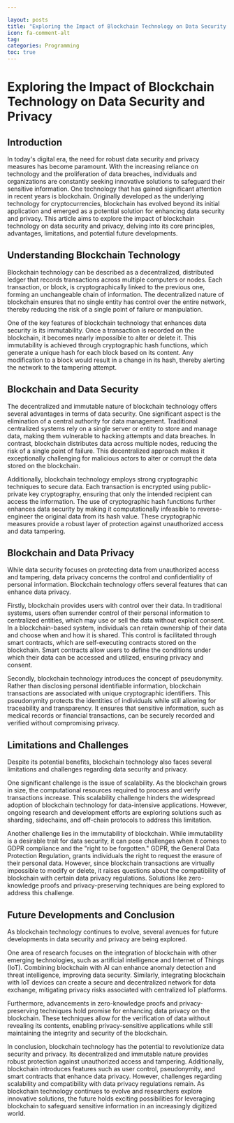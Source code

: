```yaml
---

layout: posts
title: "Exploring the Impact of Blockchain Technology on Data Security and Privacy"
icon: fa-comment-alt
tag:      
categories: Programming
toc: true
---
```




# Exploring the Impact of Blockchain Technology on Data Security and Privacy

## Introduction

In today's digital era, the need for robust data security and privacy measures has become paramount. With the increasing reliance on technology and the proliferation of data breaches, individuals and organizations are constantly seeking innovative solutions to safeguard their sensitive information. One technology that has gained significant attention in recent years is blockchain. Originally developed as the underlying technology for cryptocurrencies, blockchain has evolved beyond its initial application and emerged as a potential solution for enhancing data security and privacy. This article aims to explore the impact of blockchain technology on data security and privacy, delving into its core principles, advantages, limitations, and potential future developments.

## Understanding Blockchain Technology

Blockchain technology can be described as a decentralized, distributed ledger that records transactions across multiple computers or nodes. Each transaction, or block, is cryptographically linked to the previous one, forming an unchangeable chain of information. The decentralized nature of blockchain ensures that no single entity has control over the entire network, thereby reducing the risk of a single point of failure or manipulation.

One of the key features of blockchain technology that enhances data security is its immutability. Once a transaction is recorded on the blockchain, it becomes nearly impossible to alter or delete it. This immutability is achieved through cryptographic hash functions, which generate a unique hash for each block based on its content. Any modification to a block would result in a change in its hash, thereby alerting the network to the tampering attempt.

## Blockchain and Data Security

The decentralized and immutable nature of blockchain technology offers several advantages in terms of data security. One significant aspect is the elimination of a central authority for data management. Traditional centralized systems rely on a single server or entity to store and manage data, making them vulnerable to hacking attempts and data breaches. In contrast, blockchain distributes data across multiple nodes, reducing the risk of a single point of failure. This decentralized approach makes it exceptionally challenging for malicious actors to alter or corrupt the data stored on the blockchain.

Additionally, blockchain technology employs strong cryptographic techniques to secure data. Each transaction is encrypted using public-private key cryptography, ensuring that only the intended recipient can access the information. The use of cryptographic hash functions further enhances data security by making it computationally infeasible to reverse-engineer the original data from its hash value. These cryptographic measures provide a robust layer of protection against unauthorized access and data tampering.

## Blockchain and Data Privacy

While data security focuses on protecting data from unauthorized access and tampering, data privacy concerns the control and confidentiality of personal information. Blockchain technology offers several features that can enhance data privacy.

Firstly, blockchain provides users with control over their data. In traditional systems, users often surrender control of their personal information to centralized entities, which may use or sell the data without explicit consent. In a blockchain-based system, individuals can retain ownership of their data and choose when and how it is shared. This control is facilitated through smart contracts, which are self-executing contracts stored on the blockchain. Smart contracts allow users to define the conditions under which their data can be accessed and utilized, ensuring privacy and consent.

Secondly, blockchain technology introduces the concept of pseudonymity. Rather than disclosing personal identifiable information, blockchain transactions are associated with unique cryptographic identifiers. This pseudonymity protects the identities of individuals while still allowing for traceability and transparency. It ensures that sensitive information, such as medical records or financial transactions, can be securely recorded and verified without compromising privacy.

## Limitations and Challenges

Despite its potential benefits, blockchain technology also faces several limitations and challenges regarding data security and privacy.

One significant challenge is the issue of scalability. As the blockchain grows in size, the computational resources required to process and verify transactions increase. This scalability challenge hinders the widespread adoption of blockchain technology for data-intensive applications. However, ongoing research and development efforts are exploring solutions such as sharding, sidechains, and off-chain protocols to address this limitation.

Another challenge lies in the immutability of blockchain. While immutability is a desirable trait for data security, it can pose challenges when it comes to GDPR compliance and the "right to be forgotten." GDPR, the General Data Protection Regulation, grants individuals the right to request the erasure of their personal data. However, since blockchain transactions are virtually impossible to modify or delete, it raises questions about the compatibility of blockchain with certain data privacy regulations. Solutions like zero-knowledge proofs and privacy-preserving techniques are being explored to address this challenge.

## Future Developments and Conclusion

As blockchain technology continues to evolve, several avenues for future developments in data security and privacy are being explored.

One area of research focuses on the integration of blockchain with other emerging technologies, such as artificial intelligence and Internet of Things (IoT). Combining blockchain with AI can enhance anomaly detection and threat intelligence, improving data security. Similarly, integrating blockchain with IoT devices can create a secure and decentralized network for data exchange, mitigating privacy risks associated with centralized IoT platforms.

Furthermore, advancements in zero-knowledge proofs and privacy-preserving techniques hold promise for enhancing data privacy on the blockchain. These techniques allow for the verification of data without revealing its contents, enabling privacy-sensitive applications while still maintaining the integrity and security of the blockchain.

In conclusion, blockchain technology has the potential to revolutionize data security and privacy. Its decentralized and immutable nature provides robust protection against unauthorized access and tampering. Additionally, blockchain introduces features such as user control, pseudonymity, and smart contracts that enhance data privacy. However, challenges regarding scalability and compatibility with data privacy regulations remain. As blockchain technology continues to evolve and researchers explore innovative solutions, the future holds exciting possibilities for leveraging blockchain to safeguard sensitive information in an increasingly digitized world.